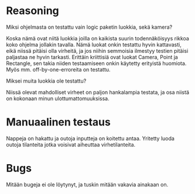 # Reasoning
Miksi ohjelmasta on testattu vain logic paketin luokkia, sekä kamera?

Koska nämä ovat niitä luokkia joilla on kaikista suurin todennäköisyys rikkoa koko ohjelma jollakin tavalla.
Nämä luokat onkin testattu hyvin kattavasti, eikä niissä pitäisi olla virheitä, ja jos niihin semmoisia ilmestyy testien pitäisi paljastaa ne hyvin tarkasti.
Erittäin kriittisiä ovat luokat Camera, Point ja Rectangle, sen takia niiden testaamiseen onkin käytetty erityistä huomiota.
Myös mm. off-by-one-erroreita on testattu.

Miksei muita luokkia ole testattu?

Niissä olevat mahdolliset virheet on paljon hankalampia testata, ja osa niistä on kokonaan minun ulottumattomuuksissa.

# Manuaalinen testaus
Nappeja on hakattu ja outoja inputteja on koitettu antaa. Yritetty luoda outoja tilanteita jotka voisivat aiheuttaa virhetilanteita.

# Bugs
Mitään bugeja ei ole löytynyt, ja tuskin mitään vakavia ainakaan on.
